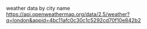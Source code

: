 weather data by city name
https://api.openweathermap.org/data/2.5/weather?q=london&appid=4bc11afc0c30c1c5292cd70f10e842b2
